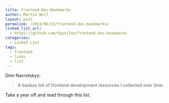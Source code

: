 ```yaml
---
title: Frontend-Dev-Bookmarks
author: Martin Wolf
layout: post
permalink: /2013/06/23/frontend-dev-bookmarks/
linked_list_url:
  - https://github.com/dypsilon/frontend-dev-bookmarks
categories:
  - Linked List
tags:
  - frontend
  - links
  - list
---
```

<p class="linked-list-quote-author">
  Dimi Navrotskyy:
</p>

> A badass list of frontend development resources I collected over time.

Take a year off and read through this list.